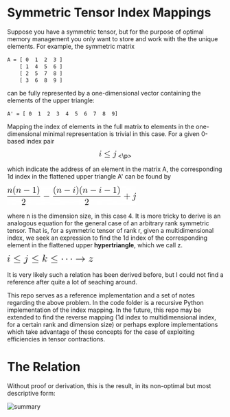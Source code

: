 # Symmetric Tensor Index Mappings
Suppose you have a symmetric tensor, but for the purpose of optimal memory management
you only want to store and work with the the unique elements. For example, the symmetric matrix 
```
A = [ 0  1  2  3 ]
    [ 1  4  5  6 ]
    [ 2  5  7  8 ]
    [ 3  6  8  9 ]
```
can be fully represented by a one-dimensional vector containing the elements of the upper triangle: 
```
A' = [ 0  1  2  3  4  5  6  7  8  9]
```

Mapping the index of elements in the full matrix to elements in the one-dimensional minimal representation
is trivial in this case. For a given 0-based index pair 
<p align="center">
<img src="images/eqn0.png" alt="eqn0" width="40"/>
<\p>
    
which indicate the address of an element in the matrix A,
the corresponding 1d index in the flattened upper triangle A' can be found by 

<img src="images/eqn1.png" alt="eqn1" width="300"/>
    
where n is the dimension size, in this case 4. It is  more tricky to derive is an analogous equation for the general case of an arbitrary rank symmetric tensor. That is, for a symmetric tensor of rank r, given a multidimensional index, we seek an expression to find the 1d index of the corresponding element in the flattened upper **hypertriangle**, which we call z. 
    
<img src="images/eqn2.png" alt="eqn2" width="200"/>

It is very likely such a relation has been derived before, but I could not find a reference after quite a lot of seaching around.

This repo serves as a reference implementation and a set of notes regarding the above problem. In the code folder is a recursive Python implementation of the index mapping. In the future, this repo may be extended to find the reverse mapping (1d index to multidimensional index, for a certain rank and dimension size) or perhaps explore implementations which take advantage of these concepts for the case of exploiting efficiencies in tensor contractions. 
    
# The Relation    
Without proof or derivation, this is the result, in its non-optimal but most descriptive form:
    
<img src="images/summary.pdf" alt="summary" width="500"/>

